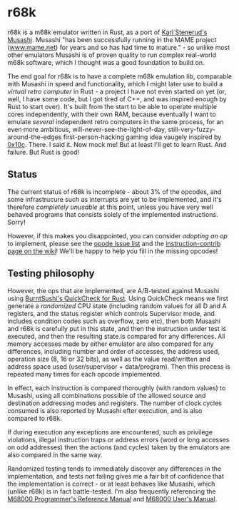 # r68k

r68k is a m68k emulator written in Rust, as a port of [Karl Stenerud's Musashi](https://github.com/kstenerud/Musashi). Musashi "has been successfully running in the MAME project (www.mame.net) for years
and so has had time to mature." - so unlike most other emulators Musashi is of proven quality to run complex real-world m68k software, which I thought was a good foundation to build on.

The end goal for r68k is to have a complete m68k emulation lib, comparable with Musashi in speed and functionality, which I might later use to build a _virtual retro computer_ in Rust - a project I have not even started on yet (or, well, I have some code, but I got tired of C++, and was inspired enough by Rust to start over). It's built from the start to be able to operate multiple cores independently, with their own RAM, because eventually I want to emulate _several_ independent retro computers in the same process, for an even more ambitious, will-never-see-the-light-of-day, still-very-fuzzy-around-the-edges first-person-hacking gaming idea vaugely inspired by [0x10c](https://en.wikipedia.org/wiki/0x10c). There. I said it. Now mock me! But at least I'll get to learn Rust. And failure. But Rust is good!

## Status
The current status of r68k is incomplete - about 3% of the opcodes, and some infrastrucure such as interrupts are yet to be implemented, and it's therefore _completely unusable_ at this point, unless you have very well behaved programs that consists solely of the implemented instructions. Sorry!

However, if this makes you disappointed, you can consider _adopting an op_ to implement, please see the [opode issue list](https://github.com/marhel/r68k/issues?utf8=✓&q=is%3Aissue+is%3Aopen+label%3Aopcode+label%3A%22help+wanted%22+) and the [instruction-contrib page on the wiki](https://github.com/marhel/r68k/wiki/contributing)! We'll be happy to help you fill in the missing opcodes!

## Testing philosophy
However, the ops that are implemented, are A/B-tested against Musashi using [BurntSushi's QuickCheck for Rust](https://github.com/BurntSushi/quickcheck). Using QuickCheck means we first generate a *randomized* CPU state (including random values for all D and A registers, and the status register which controls Supervisor mode, and includes condition codes such as overflow, zero etc), then both Musashi and r68k is carefully put in this state, and then the instruction under test is executed, and then the resulting state is compared for any differences. All memory accesses made by either emulator are also compared for any differences, including number and order of accesses, the address used, operation size (8, 16 or 32 bits), as well as the value read/written and address space used (user/supervisor + data/program). Then this process is repeated many times for each opcode implemented.

In effect, each instruction is compared thoroughly (with random values) to Musashi, using all combinations possible of the allowed source and destination addressing modes and registers. The number of clock cycles consumed is also reported by Musashi efter execution, and is also compared to r68k.

If during execution any exceptions are encountered, such as privilege violations, illegal instruction traps or address errors (word or long accesses on odd addresses) then the actions (and cycles) taken by the emulators are also compared in the same way.

Randomized testing tends to immediately discover any differences in the implementation, and tests _not_ failing gives me a fair bit of confidence that the implementation is correct - or at least behaves like Musashi, which (unlike r68k) is in fact battle-tested. I'm also frequently referencing the [M68000 Programmer's Reference Manual](https://www.nxp.com/files/archives/doc/ref_manual/M68000PRM.pdf) and [M68000 User's Manual](http://cache.freescale.com/files/32bit/doc/ref_manual/MC68000UM.pdf).
